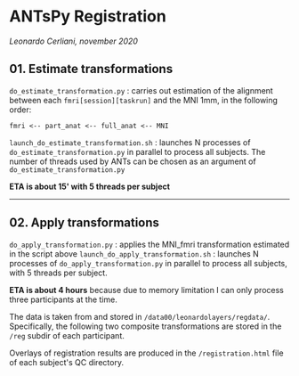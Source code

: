 # ANTsPy Registration
_Leonardo Cerliani, november 2020_

## 01. Estimate transformations
`do_estimate_transformation.py` : carries out estimation of the alignment between each `fmri[session][taskrun]` and the MNI 1mm, in the following order:

```
fmri <-- part_anat <-- full_anat <-- MNI
```

`launch_do_estimate_transformation.sh` : launches N processes of `do_estimate_transformation.py` in parallel to process all subjects. The number of threads used by ANTs can be chosen as an argument of `do_estimate_transformation.py`

__ETA is about 15' with 5 threads per subject__

---

## 02. Apply transformations
`do_apply_transformation.py` : applies the MNI_fmri transformation estimated in the script above
`launch_do_apply_transformation.sh` : launches N processes of `do_apply_transformation.py` in parallel to process all subjects, with 5 threads per subject.

__ETA is about 4 hours__ because due to memory limitation I can only process three participants at the time.


The data is taken from and stored in `/data00/leonardolayers/regdata/`. Specifically, the following two composite transformations are stored in the `/reg` subdir of each participant.

Overlays of registration results are produced in the `/registration.html` file of each subject's QC directory.
